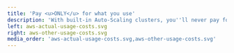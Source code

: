 ```yaml
---
title: 'Pay <u>ONLY</u> for what you use'
description: 'With built-in Auto-Scaling clusters, you''ll never pay for unused resources.'
left: aws-actual-usage-costs.svg
right: aws-other-usage-costs.svg
media_order: 'aws-actual-usage-costs.svg,aws-other-usage-costs.svg'
---
```


